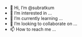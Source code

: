 - 👋 Hi, I’m @subratkum
- 👀 I’m interested in ...
- 🌱 I’m currently learning ...
- 💞️ I’m looking to collaborate on ...
- 📫 How to reach me ...

<!---
subratkum/subratkum is a ✨ special ✨ repository because its `README.md` (this file) appears on your GitHub profile.
You can click the Preview link to take a look at your changes.
--->
